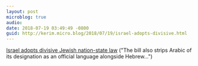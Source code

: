 ```yaml
---
layout: post
microblog: true
audio: 
date: 2018-07-19 03:49:49 -0800
guid: http://kerim.micro.blog/2018/07/19/israel-adopts-divisive.html
---
```

[Israel adopts divisive Jewish nation-state law](https://www.reuters.com/article/us-israel-politics-law/israel-adopts-divisive-jewish-nation-state-law-idUSKBN1K901V?utm_source=reddit.com) ("The bill also strips Arabic of its designation as an official language alongside Hebrew…")

